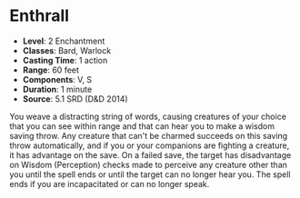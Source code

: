 # Enthrall

- **Level**: 2 Enchantment
- **Classes**: Bard, Warlock
- **Casting Time**: 1 action
- **Range**: 60 feet
- **Components**: V, S
- **Duration**: 1 minute
- **Source**: 5.1 SRD (D&D 2014)

You weave a distracting string of words, causing creatures of your choice that you can see within range and that can hear you to make a wisdom saving throw. Any creature that can't be charmed succeeds on this saving throw automatically, and if you or your companions are fighting a creature, it has advantage on the save. On a failed save, the target has disadvantage on Wisdom (Perception) checks made to perceive any creature other than you until the spell ends or until the target can no longer hear you. The spell ends if you are incapacitated or can no longer speak.

